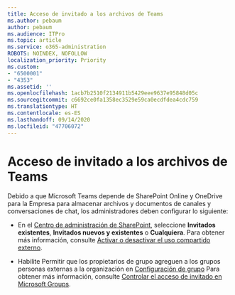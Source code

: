 ```yaml
---
title: Acceso de invitado a los archivos de Teams
ms.author: pebaum
author: pebaum
ms.audience: ITPro
ms.topic: article
ms.service: o365-administration
ROBOTS: NOINDEX, NOFOLLOW
localization_priority: Priority
ms.custom:
- "6500001"
- "4353"
ms.assetid: ''
ms.openlocfilehash: 1acb7b2510f2134911b5429eee9637e95848d05c
ms.sourcegitcommit: c6692ce0fa1358ec3529e59ca0ecdfdea4cdc759
ms.translationtype: HT
ms.contentlocale: es-ES
ms.lasthandoff: 09/14/2020
ms.locfileid: "47706072"
---
```

# <a name="guest-access-to-teams-files"></a>Acceso de invitado a los archivos de Teams

Debido a que Microsoft Teams depende de SharePoint Online y OneDrive para la Empresa para almacenar archivos y documentos de canales y conversaciones de chat, los administradores deben configurar lo siguiente:

- En el [Centro de administración de SharePoint](https://admin.microsoft.com/sharepoint?page=sharing&modern=true), seleccione **Invitados existentes**, **Invitados nuevos y existentes** o **Cualquiera**. Para obtener más información, consulte [Activar o desactivar el uso compartido externo](https://docs.microsoft.com/sharepoint/turn-external-sharing-on-or-off).

- Habilite Permitir que los propietarios de grupo agreguen a los grupos personas externas a la organización en [Configuración de grupo](https://admin.microsoft.com/Adminportal/Home?source=applauncher#/SettingsMultiPivot/:/Settings/L1/O365Groups)  Para obtener más información, consulte [Controlar el acceso de invitado en Microsoft Groups](https://docs.microsoft.com/microsoftteams/teams-dependencies#control-guest-access-in-office-365-groups).
